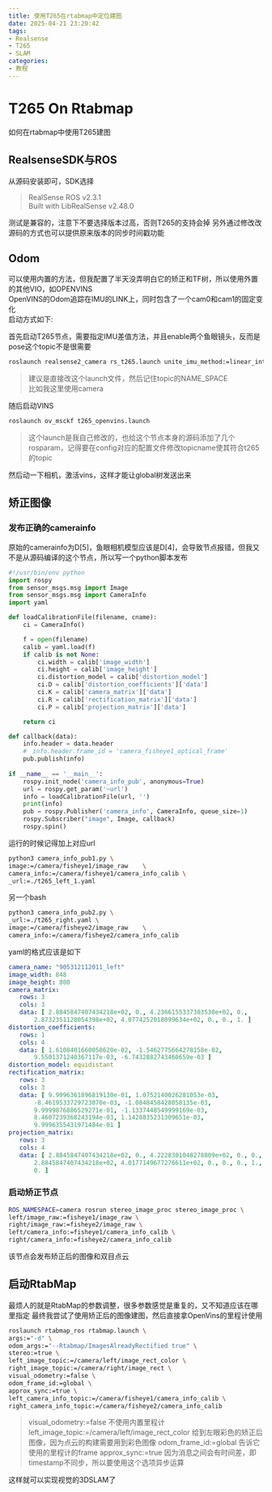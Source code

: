 ```yaml
---
title: 使用T265在rtabmap中定位建图
date: 2025-04-21 23:20:42
tags: 
- Realsense
- T265
- SLAM
categories:
- 教程
---
```

# T265 On Rtabmap

如何在rtabmap中使用T265建图

## RealsenseSDK与ROS

从源码安装即可，SDK选择  
> RealSense ROS v2.3.1  
> Built with LibRealSense v2.48.0   

测试是兼容的，注意下不要选择版本过高，否则T265的支持会掉
另外通过修改改源码的方式也可以提供原来版本的同步时间戳功能


## Odom

可以使用内置的方法，但我配置了半天没弄明白它的矫正和TF树，所以使用外置的其他VIO，如OPENVINS  
OpenVINS的Odom追踪在IMU的LINK上，同时包含了一个cam0和cam1的固定变化  
启动方式如下:

首先启动T265节点，需要指定IMU差值方法，并且enable两个鱼眼镜头，反而是pose这个topic不是很需要  
  
``` bash
roslaunch realsense2_camera rs_t265.launch unite_imu_method:=linear_interpolation
```

> 建议是直接改这个launch文件，然后记住topic的NAME_SPACE  
> 比如我这里使用camera  

随后启动VINS

``` bash
roslaunch ov_msckf t265_openvins.launch
```

> 这个launch是我自己修改的，也给这个节点本身的源码添加了几个rosparam，记得要在config对应的配置文件修改topicname使其符合t265的topic  

然后动一下相机，激活vins，这样才能让global树发送出来

## 矫正图像

### 发布正确的camerainfo

原始的camerainfo为D[5]，鱼眼相机模型应该是D[4]，会导致节点报错，但我又不是从源码编译的这个节点，所以写一个python脚本发布

```python
#!/usr/bin/env python
import rospy
from sensor_msgs.msg import Image
from sensor_msgs.msg import CameraInfo
import yaml

def loadCalibrationFile(filename, cname):
    ci = CameraInfo()

    f = open(filename)
    calib = yaml.load(f)
    if calib is not None:
        ci.width = calib['image_width']
        ci.height = calib['image_height']
        ci.distortion_model = calib['distortion_model']
        ci.D = calib['distortion_coefficients']['data']
        ci.K = calib['camera_matrix']['data']
        ci.R = calib['rectification_matrix']['data']
        ci.P = calib['projection_matrix']['data']

    return ci

def callback(data):
    info.header = data.header
    #　info.header.frame_id = 'camera_fisheye1_optical_frame'
    pub.publish(info)
    
if __name__ == '__main__':
    rospy.init_node('camera_info_pub', anonymous=True)
    url = rospy.get_param('~url')
    info = loadCalibrationFile(url, '')
    print(info)
    pub = rospy.Publisher('camera_info', CameraInfo, queue_size=1)
    rospy.Subscriber("image", Image, callback)
    rospy.spin()
```

运行的时候记得加上对应url

```bash
python3 camera_info_pub1.py \ 
image:=/camera/fisheye1/image_raw    \
camera_info:=/camera/fisheye1/camera_info_calib \ 
_url:=./t265_left_1.yaml 
```

另一个bash

```bash
python3 camera_info_pub2.py \
_url:=./t265_right.yaml \
image:=/camera/fisheye2/image_raw    \
camera_info:=/camera/fisheye2/camera_info_calib

```

yaml的格式应该是如下

```yaml
camera_name: "905312112011_left"
image_width: 848
image_height: 800
camera_matrix:
   rows: 3
   cols: 3
   data: [ 2.8845847407434218e+02, 0., 4.2366155337303530e+02, 0.,
       2.8732351128054398e+02, 4.0774252018099634e+02, 0., 0., 1. ]
distortion_coefficients:
   rows: 1
   cols: 4
   data: [ 1.6108401660058620e-02, -1.5462775664278158e-02,
       9.5501371240367117e-03, -6.7432882743460659e-03 ]
distortion_model: equidistant
rectification_matrix:
   rows: 3
   cols: 3
   data: [ 9.9996361896819130e-01, 1.0752140026281053e-03,
       -8.4619533729723070e-03, -1.0848458428058135e-03,
       9.9999876886529271e-01, -1.1337448549999169e-03,
       8.4607239368243194e-03, 1.1428835231309651e-03,
       9.9996355431971484e-01 ]
projection_matrix:
   rows: 3
   cols: 4
   data: [ 2.8845847407434218e+02, 0., 4.2228301048278809e+02, 0., 0.,
       2.8845847407434218e+02, 4.0177149677276611e+02, 0., 0., 0., 1.,
       0. ]
```

### 启动矫正节点

```bash
ROS_NAMESPACE=camera rosrun stereo_image_proc stereo_image_proc \
left/image_raw:=fisheye1/image_raw \
right/image_raw:=fisheye2/image_raw \
left/camera_info:=fisheye1/camera_info_calib \
right/camera_info:=fisheye2/camera_info_calib
```

该节点会发布矫正后的图像和双目点云

## 启动RtabMap

最烦人的就是RtabMap的参数调整，很多参数感觉是重复的，又不知道应该在哪里指定
最终我尝试了使用矫正后的图像建图，然后直接拿OpenVins的里程计使用

```bash
roslaunch rtabmap_ros rtabmap.launch \
args:="-d" \
odom_args:="--Rtabmap/ImagesAlreadyRectified true" \
stereo:=true \
left_image_topic:=/camera/left/image_rect_color \
right_image_topic:=/camera/right/image_rect \
visual_odometry:=false \
odom_frame_id:=global \
approx_sync:=true \
left_camera_info_topic:=/camera/fisheye1/camera_info_calib \
right_camera_info_topic:=/camera/fisheye2/camera_info_calib
```

> visual_odometry:=false 不使用内置里程计
> left_image_topic:=/camera/left/image_rect_color 给到左眼彩色的矫正后图像，因为点云的构建需要用到彩色图像
> odom_frame_id:=global 告诉它使用的里程计的frame
> approx_sync:=true 因为消息之间会有时间差，即timestamp不同步，所以要使用这个选项异步运算  

这样就可以实现视觉的3DSLAM了